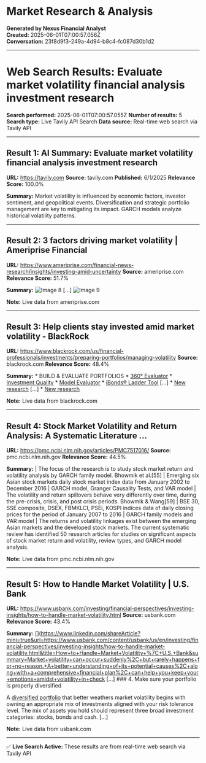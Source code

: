 # Market Research & Analysis

**Generated by Nexus Financial Analyst**  
**Created:** 2025-06-01T07:00:57.056Z  
**Conversation:** 23f8d9f3-249a-4d94-b8c4-fc087d30b1d2

---

# Web Search Results: Evaluate market volatility financial analysis investment research

**Search performed:** 2025-06-01T07:00:57.055Z
**Number of results:** 5
**Search type:** Live Tavily API Search
**Data source:** Real-time web search via Tavily API

---

## Result 1: AI Summary: Evaluate market volatility financial analysis investment research

**URL:** https://tavily.com
**Source:** tavily.com
**Published:** 6/1/2025
**Relevance Score:** 100.0%

**Summary:** Market volatility is influenced by economic factors, investor sentiment, and geopolitical events. Diversification and strategic portfolio management are key to mitigating its impact. GARCH models analyze historical volatility patterns.


---

## Result 2: 3 factors driving market volatility | Ameriprise Financial

**URL:** https://www.ameriprise.com/financial-news-research/insights/investing-amid-uncertainty
**Source:** ameriprise.com
**Relevance Score:** 51.7%

**Summary:** ![Image 8](https://bat.bing.com/action/0?ti=23005974&Ver=2&mid=bda1a6fd-ad1a-4db0-a144-81d4adfa04a6&bo=1&sid=0e2556203eaf11f085f2afedaaa9ff69&vid=0e2cfcf03eaf11f09dab65a079f6a67b&vids=1&msclkid=N&pi=918639831&lg=en-US&sw=800&sh=600&sc=24&tl=3%20factors%20driving%20market%20volatility%20%7C%20Ameriprise%20Financial&p=https%3A%2F%2Fwww.ameriprise.com%2Ffinancial-news-research%2Finsights%2Finvesting-amid-uncertainty&r=&lt=820&evt=pageLoad&sv=1&cdb=AQET&rn=575741) [...] ![Image 9](https://bat.bing.com/action/0?ti=23004516&Ver=2&mid=b26ccbc4-2c2a-455f-babf-630363935741&bo=1&sid=0e2556203eaf11f085f2afedaaa9ff69&vid=0e2cfcf03eaf11f09dab65a079f6a67b&vids=0&msclkid=N&pi=918639831&lg=en-US&sw=800&sh=600&sc=24&tl=3%20factors%20driving%20market%20volatility%20%7C%20Ameriprise%20Financial&p=https%3A%2F%2Fwww.ameriprise.com%2Ffinancial-news-research%2Finsights%2Finvesting-amid-uncertainty&r=&lt=820&evt=pageLoad&sv=1&cdb=AQET&rn=802017)

**Note:** Live data from ameriprise.com

---

## Result 3: Help clients stay invested amid market volatility - BlackRock

**URL:** https://www.blackrock.com/us/financial-professionals/investments/preparing-portfolios/managing-volatility
**Source:** blackrock.com
**Relevance Score:** 48.4%

**Summary:** *   BUILD & EVALUATE PORTFOLIOS 
    *   [360° Evaluator](https://www.blackrock.com/us/financial-professionals/tools/360-evaluator)
    *   [Investment Quality](https://www.blackrock.com/us/financial-professionals/tools/investment-quality)
    *   [Model Evaluator](https://www.blackrock.com/us/financial-professionals/tools/model-evaluator)
    *   [iBonds® Ladder Tool](https://www.blackrock.com/us/financial-professionals/tools/ibonds) [...] *   [New research](https://www.blackrock.com/us/financial-professionals/insights#explore-new-research-content) [...] *   [New research](https://www.blackrock.com/us/financial-professionals/insights#explore-new-research-content)

**Note:** Live data from blackrock.com

---

## Result 4: Stock Market Volatility and Return Analysis: A Systematic Literature ...

**URL:** https://pmc.ncbi.nlm.nih.gov/articles/PMC7517016/
**Source:** pmc.ncbi.nlm.nih.gov
**Relevance Score:** 44.5%

**Summary:** | The focus of the research is to study stock market return and volatility analysis by GARCH family model. Bhowmik et al.[55] | Emerging six Asian stock markets daily stock market index data from January 2002 to December 2016 | GARCH model, Granger Causality Tests, and VAR model | The volatility and return spillovers behave very differently over time, during the pre-crisis, crisis, and post crisis periods. Bhowmik & Wang[59] | BSE 30, SSE composite, DSEX, FBMKLCI, PSEi, KOSPI indices data of daily closing prices for the period of January 2007 to 2016 | GARCH family models and VAR model | The returns and volatility linkages exist between the emerging Asian markets and the developed stock markets. The current systematic review has identified 50 research articles for studies on significant aspects of stock market return and volatility, review types, and GARCH model analysis.

**Note:** Live data from pmc.ncbi.nlm.nih.gov

---

## Result 5: How to Handle Market Volatility | U.S. Bank

**URL:** https://www.usbank.com/investing/financial-perspectives/investing-insights/how-to-handle-market-volatility.html
**Source:** usbank.com
**Relevance Score:** 43.4%

**Summary:** [](https://www.linkedin.com/shareArticle?mini=true&url=https://www.usbank.com/content/usbank/us/en/investing/financial-perspectives/investing-insights/how-to-handle-market-volatility.html&title=How+to+Handle+Market+Volatility+%7C+U.S.+Bank&summary=Market+volatility+can+occur+suddenly%2C+but+rarely+happens+for+no+reason.+A+better+understanding+of+its+potential+causes%2C+along+with+a+comprehensive+financial+plan%2C+can+help+you+keep+your+emotions+amidst+volatility+in+check [...] ### 4\. Make sure your portfolio is properly diversified

A [diversified portfolio](https://www.usbank.com/investing/financial-perspectives/investing-insights/what-is-a-diversified-portfolio.html) that better weathers market volatility begins with owning an appropriate mix of investments aligned with your risk tolerance level. The mix of assets you hold should represent three broad investment categories: stocks, bonds and cash. [...] [](https://twitter.com/intent/tweet?url=https://www.usbank.com/content/usbank/us/en/investing/financial-perspectives/investing-insights/how-to-handle-market-volatility.html&text=How+to+Handle+Market+Volatility+%7C+U.S.+Bank&summary=Market+volatility+can+occur+suddenly%2C+but+rarely+happens+for+no+reason.+A+better+understanding+of+its+potential+causes%2C+along+with+a+comprehensive+financial+plan%2C+can+help+you+keep+your+emotions+amidst+volatility+in+check.&via=@usbank)

**Note:** Live data from usbank.com

---


✅ **Live Search Active:** These results are from real-time web search via Tavily API
